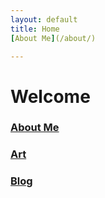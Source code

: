 ```yaml
---
layout: default
title: Home
[About Me](/about/)

---
```


# Welcome


### [About Me](/about)  
### [Art](/art)
### [Blog](/blog)
